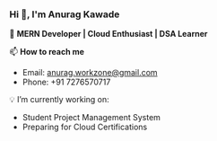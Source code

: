 ### Hi 👋, I'm Anurag Kawade  

🚀 **MERN Developer | Cloud Enthusiast | DSA Learner**  

📫 **How to reach me**  
- Email: [anurag.workzone@gmail.com](mailto:anurag.workzone@gmail.com)  
- Phone: +91 7276570717  


💡 I’m currently working on:
- Student Project Management System
- Preparing for Cloud Certifications
